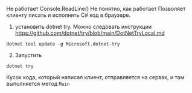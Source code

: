 Не работает Console.ReadLine()
Не понятно, как работает
Позволяет клиенту писать и исполнять C# код в браузере.

1. установить dotnet try. Можно следовать инструкции https://github.com/dotnet/try/blob/main/DotNetTryLocal.md
```
dotnet tool update -g Microsoft.dotnet-try
```
2. Запустить
```
dotnet try
```

Кусок кода, который написал клиент, отправляется на сервак, и там выполняется метод `Main`